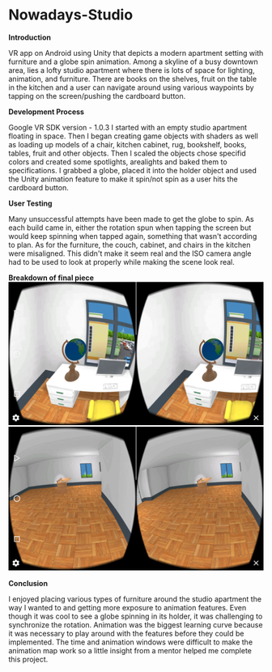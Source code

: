 # Nowadays-Studio

__Introduction__

VR app on Android using Unity that depicts a modern apartment setting with furniture and a globe spin animation. Among a skyline of a busy downtown area, lies a lofty studio apartment where there is lots of space for lighting, animation, and furniture. There are books on the shelves, fruit on the table in the kitchen and a user can navigate around using various waypoints by tapping on the screen/pushing the cardboard button. 

__Development Process__

Google VR SDK version - 1.0.3
I started with an empty studio apartment floating in space. Then I began creating game objects with shaders as well as loading up models of a chair, kitchen cabinet, rug, bookshelf, books, tables, fruit and other objects. Then I scaled the objects chose specifid colors and created some spotlights, arealights and baked them to specifications. I grabbed a globe, placed it into the holder object and used the Unity animation feature to make it spin/not spin as a user hits the cardboard button.

**User Testing**

Many unsuccessful attempts have been made to get the globe to spin. As each build came in, either the rotation spun when tapping the screen but would keep spinning when tapped again, something that wasn't according to plan. As for the furniture, the couch, cabinet, and chairs in the kitchen were misaligned. This didn't make it seem real and the ISO camera angle had to be used to look at properly while making the scene look real. 

**Breakdown of final piece**
![Alt Text](https://github.com/tedlanda/Nowadays-Studio/blob/master/P2/Screenshots/Android1.png)
![Alt Text](https://github.com/tedlanda/Nowadays-Studio/blob/master/P2/Screenshots/Android2.png)

**Conclusion**

I enjoyed placing various types of furniture around the studio apartment the way I wanted to and getting more exposure to animation features. Even though it was cool to see a globe spinning in its holder, it was challenging to synchronize the rotation. Animation was the biggest learning curve because it was necessary to play around with the features before they could be implemented. The time and animation windows were difficult to make the animation map work so a little insight from a mentor helped me complete this project.



